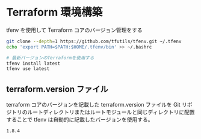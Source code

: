 # Terraform 環境構築

tfenv を使用して Terraform コアのバージョン管理をする

```bash
git clone --depth=1 https://github.com/tfutils/tfenv.git ~/.tfenv
echo 'export PATH=$PATH:$HOME/.tfenv/bin' >> ~/.bashrc

# 最新バージョンのTerraformを使用する
tfenv install latest
tfenv use latest
```

## terraform.version ファイル

terraform コアのバージョンを記載した terraform.version ファイルを Git リポジトリのルートディレクトリまたはルートモジュールと同じディレクトリに配置することで tfenv は自動的に記載したバージョンを使用する。

```terraform.version
1.8.4
```
